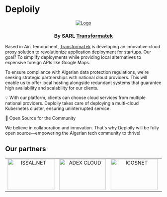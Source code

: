 # Deploily

<p align="center">
  <a href="https://deploily.cloud">
   <img src="https://console.deploily.cloud/_next/image?url=%2Fimages%2Flogo_name.png&w=1920&q=75" alt="Logo">
  </a>

  <h3 align="center">By SARL <a href="https://transformatek.dz">Transformatek</a></h3>
</p>

Based in Ain Temouchent, [TransformaTek](https://transformatek.dz) is developing an innovative cloud proxy solution to revolutionize application deployment for startups. Our goal? To simplify deployments while providing local alternatives to expensive foreign APIs like Google Maps.

To ensure compliance with Algerian data protection regulations, we're seeking strategic partnerships with national cloud providers. This will enable us to offer local hosting alongside redundant systems that guarantee high availability and scalability for our clients.

💡 With our platform, clients can choose cloud services from multiple national providers. Deploily takes care of deploying a multi-cloud Kubernetes cluster, ensuring uninterrupted service.

🎉 Open Source for the Community

We believe in collaboration and innovation. That's why Deploily will be fully open source—empowering the Algerian tech community to thrive!
## Our partners

<p align="center">

<table>
  <tr>
    <td align="center">
      <a href="https://issal.dz" target="_blank">
        <img src="https://deploily.cloud/images/issal_logo.png" alt="ISSAL.NET" width="150" height="100" />
      </a>
    </td>
    <td align="center">
      <a href="https://adexcloud.dz/" target="_blank">
        <img src="https://deploily.cloud/images/adex_logo.png" alt="ADEX CLOUD" width="150" height="100" />
      </a>
    </td>
    <td align="center">
      <a href="https://icosnet.com.dz/" target="_blank">
        <img src="https://deploily.cloud/images/icosnet_logo.png" alt="ICOSNET" width="150" height="100" />
      </a>
    </td>
    <td align="center">
      <a href="https://www.linkedin.com/company/central-test-agengy/" target="_blank">
        <img src="https://deploily.cloud/images/central-test-agency.jpeg" alt="CENTRAL TEST AGENCY" width="150" height="100" />
      </a>
    </td>
  </tr>
</table>

</p>


